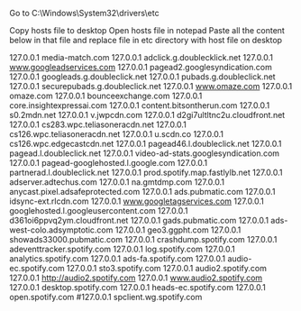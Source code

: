 Go to 
C:\Windows\System32\drivers\etc

Copy hosts file to desktop 
Open hosts file in notepad
Paste all the content below in that file and replace file in etc directory with host file on desktop

127.0.0.1 media-match.com
127.0.0.1 adclick.g.doublecklick.net
127.0.0.1 www.googleadservices.com
127.0.0.1 pagead2.googlesyndication.com
127.0.0.1 googleads.g.doubleclick.net
127.0.0.1 pubads.g.doubleclick.net
127.0.0.1 securepubads.g.doubleclick.net
127.0.0.1 www.omaze.com
127.0.0.1 omaze.com
127.0.0.1 bounceexchange.com
127.0.0.1 core.insightexpressai.com
127.0.0.1 content.bitsontherun.com
127.0.0.1 s0.2mdn.net
127.0.0.1 v.jwpcdn.com
127.0.0.1 d2gi7ultltnc2u.cloudfront.net
127.0.0.1 cs283.wpc.teliasoneracdn.net
127.0.0.1 cs126.wpc.teliasoneracdn.net
127.0.0.1 u.scdn.co
127.0.0.1 cs126.wpc.edgecastcdn.net
127.0.0.1 pagead46.l.doubleclick.net
127.0.0.1 pagead.l.doubleclick.net
127.0.0.1 video-ad-stats.googlesyndication.com
127.0.0.1 pagead-googlehosted.l.google.com
127.0.0.1 partnerad.l.doubleclick.net
127.0.0.1 prod.spotify.map.fastlylb.net
127.0.0.1 adserver.adtechus.com
127.0.0.1 na.gmtdmp.com
127.0.0.1 anycast.pixel.adsafeprotected.com
127.0.0.1 ads.pubmatic.com
127.0.0.1 idsync-ext.rlcdn.com
127.0.0.1 www.googletagservices.com
127.0.0.1 googlehosted.l.googleusercontent.com
127.0.0.1 d361oi6ppvq2ym.cloudfront.net
127.0.0.1 gads.pubmatic.com
127.0.0.1 ads-west-colo.adsymptotic.com
127.0.0.1 geo3.ggpht.com
127.0.0.1 showads33000.pubmatic.com
127.0.0.1 crashdump.spotify.com
127.0.0.1 adeventtracker.spotify.com
127.0.0.1 log.spotify.com
127.0.0.1 analytics.spotify.com
127.0.0.1 ads-fa.spotify.com
127.0.0.1 audio-ec.spotify.com
127.0.0.1 sto3.spotify.com
127.0.0.1 audio2.spotify.com
127.0.0.1 http://audio2.spotify.com
127.0.0.1 www.audio2.spotify.com
127.0.0.1 desktop.spotify.com
127.0.0.1 heads-ec.spotify.com
127.0.0.1 open.spotify.com
#127.0.0.1 spclient.wg.spotify.com
